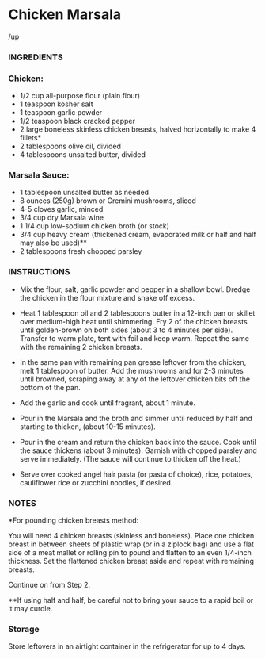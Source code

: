 # Chicken Marsala

/up
### INGREDIENTS

### Chicken:

-   1/2 cup all-purpose flour (plain flour)
-   1 teaspoon kosher salt
-   1 teaspoon garlic powder
-   1/2 teaspoon black cracked pepper
-   2 large boneless skinless chicken breasts, halved horizontally to make 4 fillets\*
-   2 tablespoons olive oil, divided
-   4 tablespoons unsalted butter, divided

### Marsala Sauce:

-   1 tablespoon unsalted butter as needed
-   8 ounces (250g) brown or Cremini mushrooms, sliced
-   4\-5 cloves garlic, minced
-   3/4 cup dry Marsala wine
-   1 1/4 cup low-sodium chicken broth (or stock)
-   3/4 cup heavy cream (thickened cream, evaporated milk or half and half may also be used)\*\*
-   2 tablespoons fresh chopped parsley

### INSTRUCTIONS

-   Mix the flour, salt, garlic powder and pepper in a shallow bowl. Dredge the chicken in the flour mixture and shake off excess.
    
-   Heat 1 tablespoon oil and 2 tablespoons butter in a 12-inch pan or skillet over medium-high heat until shimmering. Fry 2 of the chicken breasts until golden-brown on both sides (about 3 to 4 minutes per side). Transfer to warm plate, tent with foil and keep warm. Repeat the same with the remaining 2 chicken breasts.
    
-   In the same pan with remaining pan grease leftover from the chicken, melt 1 tablespoon of butter. Add the mushrooms and for 2-3 minutes until browned, scraping away at any of the leftover chicken bits off the bottom of the pan.
    
-   Add the garlic and cook until fragrant, about 1 minute.
    
-   Pour in the Marsala and the broth and simmer until reduced by half and starting to thicken, (about 10-15 minutes).
    
-   Pour in the cream and return the chicken back into the sauce. Cook until the sauce thickens (about 3 minutes). Garnish with chopped parsley and serve immediately. (The sauce will continue to thicken off the heat.)
    
-   Serve over cooked angel hair pasta (or pasta of choice), rice, potatoes, cauliflower rice or zucchini noodles, if desired.
    

### NOTES

\*For pounding chicken breasts method:

You will need 4 chicken breasts (skinless and boneless). Place one chicken breast in between sheets of plastic wrap (or in a ziplock bag) and use a flat side of a meat mallet or rolling pin to pound and flatten to an even 1/4-inch thickness. Set the flattened chicken breast aside and repeat with remaining breasts.

Continue on from Step 2.

\*\*If using half and half, be careful not to bring your sauce to a rapid boil or it may curdle.

### Storage

Store leftovers in an airtight container in the refrigerator for up to 4 days.

